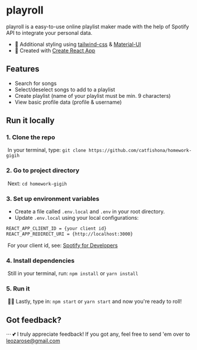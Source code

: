 # playroll

playroll is a easy-to-use online playlist maker made with the help of Spotify API to integrate your personal data. 

- :cherry_blossom: Additional styling using [tailwind-css](https://tailwindcss.com/) & [Material-UI](https://mui.com/) 
- :rocket: Created with [Create React App](https://github.com/facebook/create-react-app) 

## Features

- Search for songs
- Select/deselect songs to add to a playlist
- Create playlist (name of your playlist must be min. 9 characters)
- View basic profile data (profile & username)

## Run it locally

### 1. Clone the repo

&nbsp;In your terminal, type: `git clone https://github.com/catfishona/homework-gigih`


### 2. Go to project directory

&nbsp;Next: `cd homework-gigih`

### 3. Set up environment variables
- Create a file called `.env.local` and `.env` in your root directory.
- Update `.env.local` using your local configurations:
```bash
REACT_APP_CLIENT_ID = {your client id}
REACT_APP_REDIRECT_URI = {http://localhost:3000}
```

&nbsp;For your client id, see: [Spotify for Developers](https://developer.spotify.com/dashboard/applications)
### 4. Install dependencies

&nbsp;Still in your terminal, run: `npm install` or `yarn install`

### 5. Run it

&nbsp;:woman_cartwheeling: Lastly, type in: `npm start` or `yarn start` and now you're ready to roll!

## Got feedback?
⋅⋅⋅ :two_hearts: I truly appreciate feedback! If you got any, feel free to send 'em over to [leozarose@gmail.com](mailto:leozarose@gmail.com)


